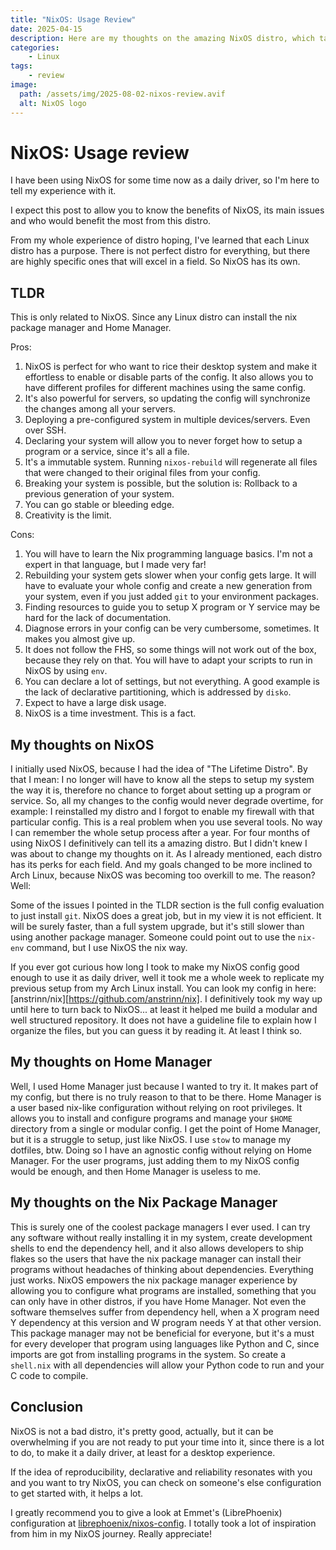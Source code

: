 ```yaml
---
title: "NixOS: Usage Review"
date: 2025-04-15
description: Here are my thoughts on the amazing NixOS distro, which takes system configuration to another level, plus it's main principles of reproducibility and reliability.
categories:
    - Linux
tags:
    - review
image:
  path: /assets/img/2025-08-02-nixos-review.avif
  alt: NixOS logo
---
```


# NixOS: Usage review

I have been using NixOS for some time now as a daily driver, so I'm here to tell my experience with it.

I expect this post to allow you to know the benefits of NixOS, its main issues and who would benefit the most from this distro.

From my whole experience of distro hoping, I've learned that each Linux distro has a purpose. There is not perfect distro for everything, but there are highly specific ones that will excel in a field. So NixOS has its own.

## TLDR

This is only related to NixOS. Since any Linux distro can install the nix package manager and Home Manager.

Pros:

1. NixOS is perfect for who want to rice their desktop system and make it effortless to enable or disable parts of the config. It also allows you to have different profiles for different machines using the same config.
2. It's also powerful for servers, so updating the config will synchronize the changes among all your servers.
3. Deploying a pre-configured system in multiple devices/servers. Even over SSH.
4. Declaring your system will allow you to never forget how to setup a program or a service, since it's all a file.
5. It's a immutable system. Running `nixos-rebuild` will regenerate all files that were changed to their original files from your config.
6. Breaking your system is possible, but the solution is: Rollback to a previous generation of your system.
7. You can go stable or bleeding edge.
8. Creativity is the limit.

Cons:

1. You will have to learn the Nix programming language basics. I'm not a expert in that language, but I made very far!
2. Rebuilding your system gets slower when your config gets large. It will have to evaluate your whole config and create a new generation from your system, even if you just added `git` to your environment packages.
3. Finding resources to guide you to setup X program or Y service may be hard for the lack of documentation.
4. Diagnose errors in your config can be very cumbersome, sometimes. It makes you almost give up.
5. It does not follow the FHS, so some things will not work out of the box, because they rely on that. You will have to adapt your scripts to run in NixOS by using `env`.
6. You can declare a lot of settings, but not everything. A good example is the lack of declarative partitioning, which is addressed by `disko`.
7. Expect to have a large disk usage.
8. NixOS is a time investment. This is a fact.

## My thoughts on NixOS

I initially used NixOS, because I had the idea of "The Lifetime Distro". By that I mean: I no longer will have to know all the steps to setup my system the way it is, therefore no chance to forget about setting up a program or service. So, all my changes to the config would never degrade overtime, for example: I reinstalled my distro and I forgot to enable my firewall with that particular config.
This is a real problem when you use several tools. No way I can remember the whole setup process after a year.
For four months of using NixOS I definitively can tell its a amazing distro. But I didn't knew I was about to change my thoughts on it.
As I already mentioned, each distro has its perks for each field. And my goals changed to be more inclined to Arch Linux, because NixOS was becoming too overkill to me. The reason? Well:

Some of the issues I pointed in the TLDR section is the full config evaluation to just install `git`. NixOS does a great job, but in my view it is not efficient. It will be surely faster, than a full system upgrade, but it's still slower than using another package manager. Someone could point out to use the `nix-env` command, but I use NixOS the nix way.

If you ever got curious how long I took to make my NixOS config good enough to use it as daily driver, well it took me a whole week to replicate my previous setup from my Arch Linux install. You can look my config in here: [anstrinn/nix][https://github.com/anstrinn/nix].
I definitively took my way up until here to turn back to NixOS... at least it helped me build a modular and well structured repository. It does not have a guideline file to explain how I organize the files, but you can guess it by reading it. At least I think so.

## My thoughts on Home Manager

Well, I used Home Manager just because I wanted to try it. It makes part of my config, but there is no truly reason to that to be there.
Home Manager is a user based nix-like configuration without relying on root privileges. It allows you to install and configure programs and manage your `$HOME` directory from a single or modular config. I get the point of Home Manager, but it is a struggle to setup, just like NixOS. I use `stow` to manage my dotfiles, btw. Doing so I have an agnostic config without relying on Home Manager.
For the user programs, just adding them to my NixOS config would be enough, and then Home Manager is useless to me.

## My thoughts on the Nix Package Manager

This is surely one of the coolest package managers I ever used. I can try any software without really installing it in my system, create development shells to end the dependency hell, and it also allows developers to ship flakes so the users that have the nix package manager can install their programs without headaches of thinking about dependencies. Everything just works.
NixOS empowers the nix package manager experience by allowing you to configure what programs are installed, something that you can only have in other distros, if you have Home Manager.
Not even the software themselves suffer from dependency hell, when a X program need Y dependency at this version and W program needs Y at that other version.
This package manager may not be beneficial for everyone, but it's a must for every developer that program using languages like Python and C, since imports are got from installing programs in the system. So create a `shell.nix` with all dependencies will allow your Python code to run and your C code to compile.

## Conclusion

NixOS is not a bad distro, it's pretty good, actually, but it can be overwhelming if you are not ready to put your time into it, since there is a lot to do, to make it a daily driver, at least for a desktop experience.

If the idea of reproducibility, declarative and reliability resonates with you and you want to try NixOS, you can check on someone's else configuration to get started with, it helps a lot.

I greatly recommend you to give a look at Emmet's (LibrePhoenix) configuration at [librephoenix/nixos-config](https://gitlab.com/librephoenix/nixos-config). I totally took a lot of inspiration from him in my NixOS journey. Really appreciate!
